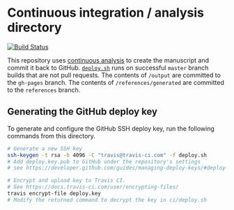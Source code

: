 # Continuous integration / analysis directory

[![Build Status](https://travis-ci.org/greenelab/deep-review.svg?branch=master)](https://travis-ci.org/greenelab/deep-review)

This repository uses [continuous analysis](https://doi.org/10.1101/056473 "Reproducible Computational Workflows with Continuous Analysis") to create the manuscript and commit it back to GitHub.
[`deploy.sh`](deploy.sh) runs on successful `master` branch builds that are not pull requests.
The contents of `/output` are committed to the `gh-pages` branch.
The contents of `/references/generated` are committed to the `references` branch.

## Generating the GitHub deploy key

To generate and configure the GitHub SSH deploy key, run the following commands from this directory.

```sh
# Generate a new SSH key
ssh-keygen -t rsa -b 4096 -C "travis@travis-ci.com" -f deploy.sh
# Add deploy.key.pub to GitHub under the repository's settings
# see https://developer.github.com/guides/managing-deploy-keys/#deploy-keys

# Encrypt and upload key to Travis CI.
# See https://docs.travis-ci.com/user/encrypting-files/
travis encrypt-file deploy.key
# Modify the returned command to decrypt the key in ci/deploy.sh
```
